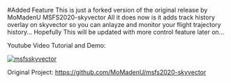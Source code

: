 #Added Feature
This is just a forked version of the original release by MoMadenU MSFS2020-skyvector
All it does now is it adds track history overlay on skyvector so you can anlayze and monitor your flight trajectory history...
Hopefully This will be updated with more control feature later on...
<br />

Youtube Video Tutorial and Demo:


<a href="https://www.youtube.com/watch?v=kvG1TY599ZU" target="_blank" >![msfsskyvector](https://user-images.githubusercontent.com/30341941/208807497-0ee00cb9-2635-4b1a-a19b-3393bfbc6fb6.jpeg) </a>


Original Project:
https://github.com/MoMadenU/msfs2020-skyvector



